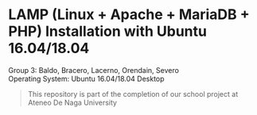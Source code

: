 # LAMP (Linux + Apache + MariaDB + PHP) Installation with Ubuntu 16.04/18.04
Group 3: Baldo, Bracero, Lacerno, Orendain, Severo  
Operating System: Ubuntu 16.04/18.04 Desktop

> This repository is part of the completion of our school project at Ateneo De Naga University
